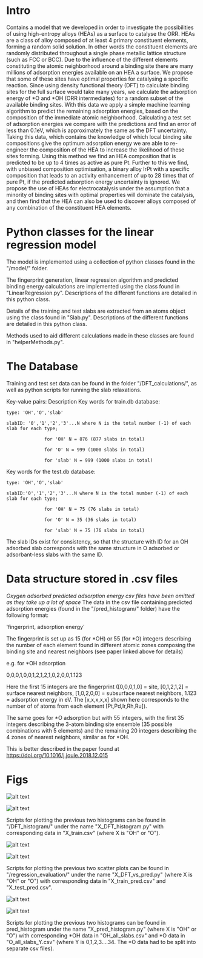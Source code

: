 # Intro
Contains a model that we developed in order to investigate the possibilities of using high-entropy alloys (HEAs) as a surface to catalyse the ORR. HEAs are a class of alloy composed of at least 4 primary constituent elements, forming a random solid solution. In other words the constituent elements are randomly distributed throughout a single phase metallic lattice structure (such as FCC or BCC). Due to the influence of the different elements constituting the atomic neighborhood around a binding site there are many millions of adsorption energies available on an HEA a surface. We propose that some of these sites have optimal properties for catalysing a specific reaction. Since using density functional theory (DFT) to calculate binding sites for the full surface would take many years, we calculate the adsorption energy of *O and *OH (ORR intermediates) for a random subset of the available binding sites. With this data we apply a simple machine learning algorithm to predict the remaining adsorption energies, based on the composition of the immediate atomic neighborhood. Calculating a test set of adsorption energies we compare with the predictions and find an error of less than 0.1eV, which is approximately the same as the DFT uncertainty. Taking this data, which contains the knowledge of which local binding site compositions give the optimum adsorption energy we are able to re-engineer the composition of the HEA to increase the likelihood of these sites forming. Using this method we find an HEA composition that is predicted to be up to 4 times as active as pure Pt. Further to this we find, with unbiased composition optimisation, a binary alloy IrPt with a specific composition that leads to an activity enhancement of up to 28 times that of pure Pt, if the predicted adsorption energy uncertainty is ignored. We propose the use of HEAs for electrocatalysis under the assumption that a minority of binding sites with optimal properties will dominate the catalysis, and then find that the HEA can also be used to discover alloys composed of any combination of the constituent HEA elements.


# Python classes for the linear regression model
The model is implemented using a collection of python classes found in the "/model/" folder.

The fingerprint generation,  linear regression algorithm and predicted binding energy calculations are implemented using the class found in "LinearRegression.py". Descriptions of the different functions are detailed in this python class.

Details of the training and test slabs are extracted from an atoms object using the class found in "Slab.py". Descriptions of the different functions are detailed in this python class.

Methods used to aid different calculations made in these classes are found in "helperMethods.py".

# The Database
Training and test set data can be found in the folder "/DFT_calculations/", as well as python scripts for running the slab relaxations.

Key-value pairs: Description
Key words for train.db database:

    type: 'OH','O','slab'

    slabID: '0','1','2','3'...N where N is the total number (-1) of each slab for each type; 

                  for 'OH' N = 876 (877 slabs in total)

                  for 'O' N = 999 (1000 slabs in total)

                  for 'slab' N = 999 (1000 slabs in total)

Key words for the test.db database:

    type: 'OH','O','slab'

    slabID:'0','1','2','3'...N where N is the total number (-1) of each slab for each type; 

                  for 'OH' N = 75 (76 slabs in total)

                  for 'O' N = 35 (36 slabs in total)

                  for 'slab' N = 75 (76 slabs in total)

The slab IDs exist for consistency, so that the structure with ID for an OH adsorbed slab corresponds with the same structure in O adsorbed or adsorbant-less slabs with the same ID.

# Data structure stored in .csv files

*Oxygen adsorbed predicted adsorption energy csv files have been omitted as they take up a lot of space*
The data in the csv file containing predicted adsorption energies (found in the "/pred_histogram/" folder) have the following format:

'fingerprint, adsorption energy'

The fingerprint is set up as 15 (for *OH) or 55 (for *O) integers describing the number of each element found in different atomic zones composing the binding site and nearest neighbors (see paper linked above for details)

e.g. for *OH adsorption

0,0,0,1,0,0,1,2,1,2,1,0,2,0,0,1.123

Here the first 15 integers are the fingerprint ([0,0,0,1,0] = site, [0,1,2,1,2] = surface nearest neighbors, [1,0,2,0,0] = subsurface nearest neighbors, 1.123 = adsorption energy in eV. The [x,x,x,x,x] shown here corresponds to the number of of atoms from each element [Pt,Pd,Ir,Rh,Ru]). 

The same goes for *O adsorption but with 55 integers, with the first 35 integers describing the 3-atom binding site ensemble (35 possible combinations with 5 elements) and the remaining 20 integers describing the 4 zones of nearest neighbors, similar as for *OH.

This is better described in the paper found at https://doi.org/10.1016/j.joule.2018.12.015

# Figs

![alt text](https://github.com/taabatchelor/HEA-tools/blob/main/DFT_histogram/OH_DFT_histogram.png "DFT calculated *OH adsorption energies on IrPdPtRhRu")

![alt text](https://github.com/taabatchelor/HEA-tools/blob/main/DFT_histogram/O_DFT_histogram.png "DFT calculated *O adsorption energies on IrPdPtRhRu")



Scripts for plotting the previous two histograms can be found in "/DFT_histogram/" under the name "X_DFT_histogram.py" with corresponding data in "X_train.csv" (where X is "OH" or "O").



![alt text](https://github.com/taabatchelor/HEA-tools/blob/main/regression_evaluation/OH_DFT_vs_pred.png "Predicted vs. DFT *OH adsorption energies on IrPdPtRhRu")



![alt text](https://github.com/taabatchelor/HEA-tools/blob/main/regression_evaluation/O_DFT_vs_pred.png "Predicted vs. DFT *O adsorption energies on IrPdPtRhRu")


Scripts for plotting the previous two scatter plots can be found in "/regression_evaluation/" under the name "X_DFT_vs_pred.py" (where X is "OH" or "O") with corresponding data in "X_train_pred.csv" and "X_test_pred.csv".



![alt text](https://github.com/taabatchelor/HEA-tools/blob/main/pred_histogram/OH_pred_histogram.png "Full span of predicted *OH adsorption energies on IrPdPtRhRu")


![alt text](https://github.com/taabatchelor/HEA-tools/blob/main/pred_histogram/O_pred_histogram.png "Full span of predicted *O adsorption energies on IrPdPtRhRu")


Scripts for plotting the previous two histograms can be found in pred_histogram under the name "X_pred_histogram.py" (where X is "OH" or "O") with corresponding *OH data in "OH_all_slabs.csv" and *O data in "O_all_slabs_Y.csv" (where Y is 0,1,2,3....34. The *O data had to be split into separate csv files).

